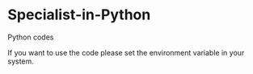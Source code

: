 # Specialist-in-Python
Python codes 

If you want to use the code please set the environment variable in your system.
